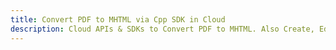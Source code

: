 ---title: Convert PDF to MHTML via Cpp SDK in Clouddescription: Cloud APIs & SDKs to Convert PDF to MHTML. Also Create, Edit & Render Microsoft Word & OpenOffice documents in the Cloud.---